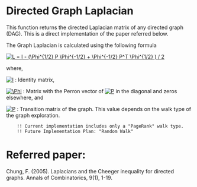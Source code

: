 # Directed Graph Laplacian

This function returns the directed Laplacian matrix of any directed graph (DAG).
This is a direct implementation of the paper referred below.

The Graph Laplacian is calculated using the following formula

<a href="https://www.codecogs.com/eqnedit.php?latex=\dpi{150}&space;L&space;=&space;I&space;-&space;(\Phi^{1/2}&space;P&space;\Phi^{-1/2}&space;&plus;&space;\Phi^{-1/2}&space;P^T&space;\Phi^{1/2}&space;)&space;/&space;2" target="_blank"><img src="https://latex.codecogs.com/svg.latex?\dpi{150}&space;L&space;=&space;I&space;-&space;(\Phi^{1/2}&space;P&space;\Phi^{-1/2}&space;&plus;&space;\Phi^{-1/2}&space;P^T&space;\Phi^{1/2}&space;)&space;/&space;2" title="L = I - (\Phi^{1/2} P \Phi^{-1/2} + \Phi^{-1/2} P^T \Phi^{1/2} ) / 2" /></a>

where,

  <a href="https://www.codecogs.com/eqnedit.php?latex=\dpi{150}&space;I" target="_blank"><img src="https://latex.codecogs.com/svg.latex?\dpi{150}&space;I" title="I" /></a>   : Identity matrix,
  
  <a href="https://www.codecogs.com/eqnedit.php?latex=\dpi{150}&space;\Phi" target="_blank"><img src="https://latex.codecogs.com/svg.latex?\dpi{150}&space;\Phi" title="\Phi" /></a> : Matrix with the Perron vector of <a href="https://www.codecogs.com/eqnedit.php?latex=\dpi{150}&space;P" target="_blank"><img src="https://latex.codecogs.com/svg.latex?\dpi{150}&space;P" title="P" /></a> in the diagonal and zeros elsewhere, and
  
  <a href="https://www.codecogs.com/eqnedit.php?latex=\dpi{150}&space;P" target="_blank"><img src="https://latex.codecogs.com/svg.latex?\dpi{150}&space;P" title="P" /></a>   : Transition matrix of the graph. This value depends on the walk
        type of the graph exploration.
        
        !! Current implementation includes only a "PageRank" walk type.
        !! Future Implementation Plan: "Random Walk"

# Referred paper:
Chung, F. (2005). Laplacians and the Cheeger inequality for directed graphs. Annals of Combinatorics, 9(1), 1-19. 
